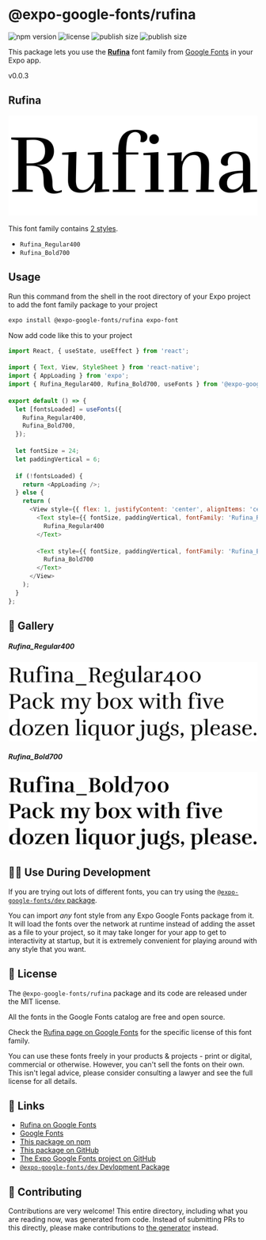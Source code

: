 # @expo-google-fonts/rufina

![npm version](https://flat.badgen.net/npm/v/@expo-google-fonts/rufina)
![license](https://flat.badgen.net/github/license/expo/google-fonts)
![publish size](https://flat.badgen.net/packagephobia/install/@expo-google-fonts/rufina)
![publish size](https://flat.badgen.net/packagephobia/publish/@expo-google-fonts/rufina)

This package lets you use the [**Rufina**](https://fonts.google.com/specimen/Rufina) font family from [Google Fonts](https://fonts.google.com/) in your Expo app.

v0.0.3

## Rufina

![Rufina](./font-family.png)

This font family contains [2 styles](#-gallery).

- `Rufina_Regular400`
- `Rufina_Bold700`

## Usage

Run this command from the shell in the root directory of your Expo project to add the font family package to your project
```sh
expo install @expo-google-fonts/rufina expo-font
```

Now add code like this to your project
```js
import React, { useState, useEffect } from 'react';

import { Text, View, StyleSheet } from 'react-native';
import { AppLoading } from 'expo';
import { Rufina_Regular400, Rufina_Bold700, useFonts } from '@expo-google-fonts/rufina';

export default () => {
  let [fontsLoaded] = useFonts({
    Rufina_Regular400,
    Rufina_Bold700,
  });

  let fontSize = 24;
  let paddingVertical = 6;

  if (!fontsLoaded) {
    return <AppLoading />;
  } else {
    return (
      <View style={{ flex: 1, justifyContent: 'center', alignItems: 'center' }}>
        <Text style={{ fontSize, paddingVertical, fontFamily: 'Rufina_Regular400' }}>
          Rufina_Regular400
        </Text>

        <Text style={{ fontSize, paddingVertical, fontFamily: 'Rufina_Bold700' }}>
          Rufina_Bold700
        </Text>
      </View>
    );
  }
};

```

## 🔡 Gallery

##### Rufina_Regular400
![Rufina_Regular400](./13bca1c6fdd801a76033b1400e39b72e91e0afb66bbfe9c7949ba573a2fef8dd.ttf.png)

##### Rufina_Bold700
![Rufina_Bold700](./dde1bdffc799ca56ee0f9a9f0386b734acc2abff4459d9ac91da48b589078fb6.ttf.png)


## 👩‍💻 Use During Development

If you are trying out lots of different fonts, you can try using the [`@expo-google-fonts/dev` package](https://github.com/expo/google-fonts/tree/master/font-packages/dev#readme).

You can import *any* font style from any Expo Google Fonts package from it. It will load the fonts
over the network at runtime instead of adding the asset as a file to your project, so it may take longer
for your app to get to interactivity at startup, but it is extremely convenient
for playing around with any style that you want.

## 📖 License

The `@expo-google-fonts/rufina` package and its code are released under the MIT license.

All the fonts in the Google Fonts catalog are free and open source.

Check the [Rufina page on Google Fonts](https://fonts.google.com/specimen/Rufina) for the specific license of this font family.

You can use these fonts freely in your products & projects - print or digital, commercial or otherwise. However, you can't sell the fonts on their own. This isn't legal advice, please consider consulting a lawyer and see the full license for all details.

## 🔗 Links

- [Rufina on Google Fonts](https://fonts.google.com/specimen/Rufina)
- [Google Fonts](https://fonts.google.com/)
- [This package on npm](https://www.npmjs.com/package/@expo-google-fonts/rufina)
- [This package on GitHub](https://github.com/expo/google-fonts/tree/master/font-packages/rufina)
- [The Expo Google Fonts project on GitHub](https://github.com/expo/google-fonts)
- [`@expo-google-fonts/dev` Devlopment Package](https://github.com/expo/google-fonts/tree/master/font-packages/dev)


## 🤝 Contributing

Contributions are very welcome! This entire directory, including what you are reading now, was generated from code. Instead of submitting PRs to this directly, please make contributions to [the generator](https://github.com/expo/google-fonts/tree/master/packages/generator) instead.
